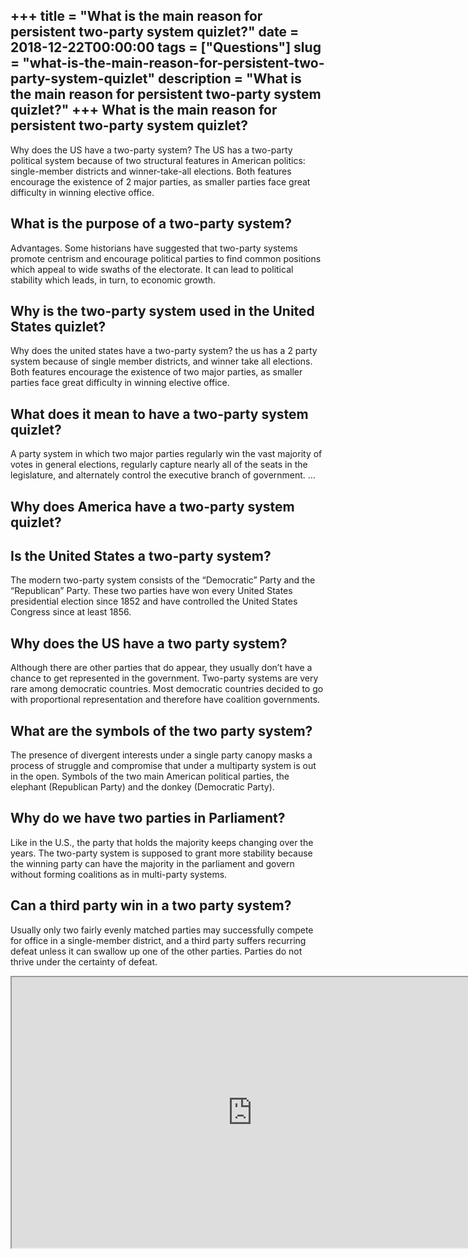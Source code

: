 +++
title = "What is the main reason for persistent two-party system quizlet?"
date = 2018-12-22T00:00:00
tags = ["Questions"]
slug = "what-is-the-main-reason-for-persistent-two-party-system-quizlet"
description = "What is the main reason for persistent two-party system quizlet?"
+++
What is the main reason for persistent two-party system quizlet?
----------------------------------------------------------------

Why does the US have a two-party system? The US has a two-party political system because of two structural features in American politics: single-member districts and winner-take-all elections. Both features encourage the existence of 2 major parties, as smaller parties face great difficulty in winning elective office.

What is the purpose of a two-party system?
------------------------------------------

Advantages. Some historians have suggested that two-party systems promote centrism and encourage political parties to find common positions which appeal to wide swaths of the electorate. It can lead to political stability which leads, in turn, to economic growth.

Why is the two-party system used in the United States quizlet?
--------------------------------------------------------------

Why does the united states have a two-party system? the us has a 2 party system because of single member districts, and winner take all elections. Both features encourage the existence of two major parties, as smaller parties face great difficulty in winning elective office.

What does it mean to have a two-party system quizlet?
-----------------------------------------------------

A party system in which two major parties regularly win the vast majority of votes in general elections, regularly capture nearly all of the seats in the legislature, and alternately control the executive branch of government. …

Why does America have a two-party system quizlet?
-------------------------------------------------

Is the United States a two-party system?
----------------------------------------

The modern two-party system consists of the “Democratic” Party and the “Republican” Party. These two parties have won every United States presidential election since 1852 and have controlled the United States Congress since at least 1856.

Why does the US have a two party system?
----------------------------------------

Although there are other parties that do appear, they usually don’t have a chance to get represented in the government. Two-party systems are very rare among democratic countries. Most democratic countries decided to go with proportional representation and therefore have coalition governments.

What are the symbols of the two party system?
---------------------------------------------

The presence of divergent interests under a single party canopy masks a process of struggle and compromise that under a multiparty system is out in the open. Symbols of the two main American political parties, the elephant (Republican Party) and the donkey (Democratic Party).

Why do we have two parties in Parliament?
-----------------------------------------

Like in the U.S., the party that holds the majority keeps changing over the years. The two-party system is supposed to grant more stability because the winning party can have the majority in the parliament and govern without forming coalitions as in multi-party systems.

Can a third party win in a two party system?
--------------------------------------------

Usually only two fairly evenly matched parties may successfully compete for office in a single-member district, and a third party suffers recurring defeat unless it can swallow up one of the other parties. Parties do not thrive under the certainty of defeat.

<iframe allow="accelerometer; autoplay; clipboard-write; encrypted-media; gyroscope; picture-in-picture" allowfullscreen="" class="__youtube_prefs__  epyt-is-override  no-lazyload" data-no-lazy="1" data-origheight="433" data-origwidth="770" data-skipgform_ajax_framebjll="" height="433" id="_ytid_93156" loading="lazy" src="https://www.youtube.com/embed/PkltAl_cO5Y?enablejsapi=1&autoplay=0&cc_load_policy=0&cc_lang_pref=&iv_load_policy=1&loop=0&modestbranding=0&rel=1&fs=1&playsinline=0&autohide=2&theme=dark&color=red&controls=1&" title="YouTube player" width="770"></iframe>